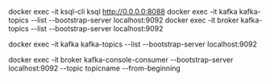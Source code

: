 docker exec -it ksql-cli ksql http://0.0.0.0:8088
docker exec -it kafka kafka-topics --list --bootstrap-server localhost:9092
docker exec -it broker kafka-topics --list --bootstrap-server localhost:9092

docker exec -it kafka kafka-topics --list --bootstrap-server localhost:9092

docker exec -it broker kafka-console-consumer --bootstrap-server localhost:9092 --topic topicname --from-beginning